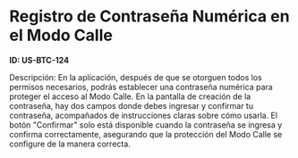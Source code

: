 # Registro de Contraseña Numérica en el Modo Calle

**ID: US-BTC-124**

Descripción: En la aplicación, después de que se otorguen todos los permisos necesarios, podrás establecer una contraseña numérica para proteger el acceso al Modo Calle. En la pantalla de creación de la contraseña, hay dos campos donde debes ingresar y confirmar tu contraseña, acompañados de instrucciones claras sobre cómo usarla. El botón "Confirmar" solo está disponible cuando la contraseña se ingresa y confirma correctamente, asegurando que la protección del Modo Calle se configure de la manera correcta.